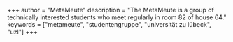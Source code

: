 +++
author = "MetaMeute"
description = "The MetaMeute is a group of technically interested students who meet regularly in room 82 of house 64."
keywords = ["metameute", "studentengruppe", "universität zu lübeck", "uzl"]
+++
